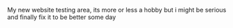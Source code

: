 My new website testing area, its more or less a hobby but i might be serious and finally fix it to be better some day
